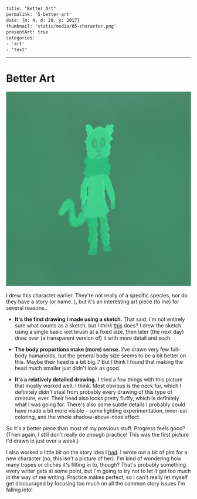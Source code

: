 
    title: "Better Art"
    permalink: '5-better-art'
    date: {m: 4, d: 20, y: 2017}
    thumbnail: 'static/media/05-character.png'
    presentArt: true
    categories:
    - 'art'
    - 'text'

---

# Better Art

![A new character](static/media/05-character.png)

I drew this character earlier. They're not really of a specific species, nor do
they have a story (or name..), but it's an interesting art piece (to me) for
several reasons..

* **It's the first drawing I made using a sketch.** That said, I'm not entirely
  sure what counts as a sketch, but I *think* [this][sketch] does? I drew the
  sketch using a single basic wet brush at a fixed size, then later (the next
  day) drew over (a transparent version of) it with more detail and such.

* **The body proportions make (more) sense.** I've drawn very few full-body
  humanoids, but the general body size seems to be a bit better on this. Maybe
  their head is a bit big..? But I think I found that making the head much
  smaller just didn't look as good.

* **It's a relatively detailed drawing.** I tried a few things with this
  picture that mostly worked well, I think. Most obvious is the neck fur,
  which I definitely *didn't* steal from probably every drawing of this type
  of creature, ever. Their head also looks pretty fluffy, which is definitely
  what I was going for. There's also some subtle details I probably could have
  made a bit more visible - some lighting experimentation, inner-ear coloring,
  and the whole shadow-above-nose effect.

So it's a better piece than most of my previous stuff. Progress feels good?
(Then again, I still don't really do *enough* practice! This was the first
picture I'd drawn in just over a week.)

I also worked a little bit on the story idea I [had][story]. I wrote out a bit
of plot for a new character (no, this isn't a picture of her). I'm kind of
wondering how many tropes or clichés it's fitting in to, though? That's
probably something every writer gets at some point, but I'm going to try not to
let it get too much in the way of me writing. Practice makes perfect, so I
can't really let myself get discouraged by focusing too much on all the common
story issues I'm falling into!

  [sketch]: static/media/05-sketch.png
  [story]: posts/4-wrote-a-thing.html
